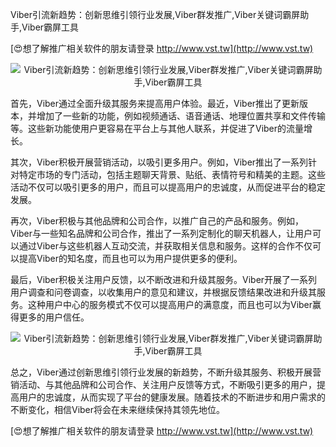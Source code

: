 Viber引流新趋势：创新思维引领行业发展,Viber群发推广,Viber关键词霸屏助手,Viber霸屏工具

[😍想了解推广相关软件的朋友请登录 http://www.vst.tw](http://www.vst.tw)

 <center><img src="https://vst.tw/MP4/tuiguang/png/3.png" alt="Viber引流新趋势：创新思维引领行业发展,Viber群发推广,Viber关键词霸屏助手,Viber霸屏工具"></center>

首先，Viber通过全面升级其服务来提高用户体验。最近，Viber推出了更新版本，并增加了一些新的功能，例如视频通话、语音通话、地理位置共享和文件传输等。这些新功能使用户更容易在平台上与其他人联系，并促进了Viber的流量增长。

其次，Viber积极开展营销活动，以吸引更多用户。例如，Viber推出了一系列针对特定市场的专门活动，包括主题聊天背景、贴纸、表情符号和精美的主题。这些活动不仅可以吸引更多的用户，而且可以提高用户的忠诚度，从而促进平台的稳定发展。

再次，Viber积极与其他品牌和公司合作，以推广自己的产品和服务。例如，Viber与一些知名品牌和公司合作，推出了一系列定制化的聊天机器人，让用户可以通过Viber与这些机器人互动交流，并获取相关信息和服务。这样的合作不仅可以提高Viber的知名度，而且也可以为用户提供更多的便利。

最后，Viber积极关注用户反馈，以不断改进和升级其服务。Viber开展了一系列用户调查和问卷调查，以收集用户的意见和建议，并根据反馈结果改进和升级其服务。这种用户中心的服务模式不仅可以提高用户的满意度，而且也可以为Viber赢得更多的用户信任。

 <center><img src="https://vst.tw/MP4/tuiguang/png/0.png" alt="Viber引流新趋势：创新思维引领行业发展,Viber群发推广,Viber关键词霸屏助手,Viber霸屏工具"></center>

总之，Viber通过创新思维引领行业发展的新趋势，不断升级其服务、积极开展营销活动、与其他品牌和公司合作、关注用户反馈等方式，不断吸引更多的用户，提高用户的忠诚度，从而实现了平台的健康发展。随着技术的不断进步和用户需求的不断变化，相信Viber将会在未来继续保持其领先地位。

[😍想了解推广相关软件的朋友请登录 http://www.vst.tw](http://www.vst.tw)



